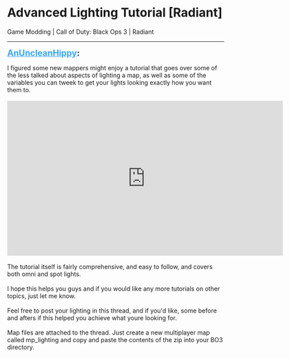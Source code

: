 # Advanced Lighting Tutorial [Radiant]
Game Modding | Call of Duty: Black Ops 3 | Radiant

---
<strong style="font-size: 1.4em;"><span style="text-decoration: underline;text-decoration-color: #34a7f9;"><span style="color:#34a7f9;">AnUncleanHippy</span></span>:</strong>

<p>I figured some new mappers might enjoy a tutorial that goes over some of the less talked about aspects of lighting a map, as well as some of the variables you can tweek to get your lights looking exactly how you want them to.<br /><br /><iframe type="text/html" width="640" height="360" src="https://www.youtube.com/embed/tyOdxl-14F0" frameborder="0"></iframe><br /><br />The tutorial itself is fairly comprehensive, and easy to follow, and covers both omni and spot lights.<br /><br />I hope this helps you guys and if you would like any more tutorials on other topics, just let me know.<br /><br />Feel free to post your lighting in this thread, and if you&#39;d like, some before and afters if this helped you achieve what youre looking for.<br /><br />Map files are attached to the thread. Just create a new multiplayer map called mp_lighting and copy and paste the contents of the zip into your BO3 directory.</p>
